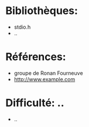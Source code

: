 # Bibliothèques:               
* stdio.h               
* ..              

# Références:               
* groupe de Ronan Fourneuve         
* http://www.example.com               
      

# Difficulté: ..               
* ..              

        
